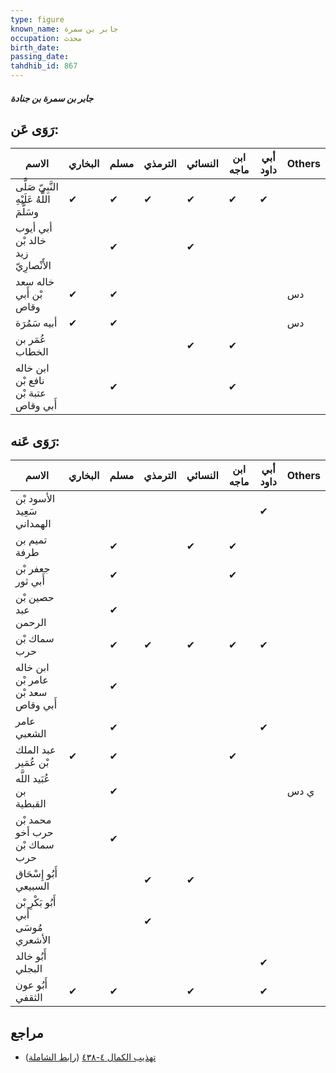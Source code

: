 ```yaml
---
type: figure
known_name: جابر بن سمرة
occupation: محدث
birth_date:
passing_date:
tahdhib_id: 867
---
```

##### جابر بن سمرة بن جنادة

## رَوَى عَن:
| الاسم                                      | البخاري | مسلم | الترمذي | النسائي | ابن ماجه | أبي داود | Others |
| ------------------------------------------ | ------- | ---- | ------- | ------- | -------- | -------- | ------ |
| النَّبِيّ صَلَّى اللَّهُ عَلَيْهِ وسَلَّمَ | ✔       | ✔    | ✔       | ✔       | ✔        | ✔        |        |
| أبي أيوب خالد بْن زيد الأَنْصارِيّ         |         | ✔    |         | ✔       |          |          |        |
| خاله سعد بْن أَبي وقاص                     | ✔       | ✔    |         |         |          |          | دس     |
| أبيه سَمُرَة                               | ✔       | ✔    |         |         |          |          | دس     |
| عُمَر بن الخطاب                            |         |      |         | ✔       | ✔        |          |        |
| ابن خاله نافع بْن عتبة بْن أَبي وقاص       |         | ✔    |         |         | ✔        |          |        |
## رَوَى عَنه:
| الاسم                                | البخاري | مسلم | الترمذي | النسائي | ابن ماجه | أبي داود | Others |
| ------------------------------------ | ------- | ---- | ------- | ------- | -------- | -------- | ------ |
| الأسود بْن سَعِيد الهمداني           |         |      |         |         |          | ✔        |        |
| تميم بن طرفة                         |         | ✔    |         | ✔       | ✔        |          |        |
| جعفر بْن أَبي ثور                    |         | ✔    |         |         | ✔        |          |        |
| حصين بْن عبد الرحمن                  |         | ✔    |         |         |          |          |        |
| سماك بْن حرب                         |         | ✔    | ✔       | ✔       | ✔        | ✔        |        |
| ابن خاله عامر بْن سعد بْن أَبي وقاص  |         | ✔    |         |         |          |          |        |
| عامر الشعبي                          |         | ✔    |         |         |          | ✔        |        |
| عبد الملك بْن عُمَير                 | ✔       | ✔    |         |         | ✔        |          |        |
| عُبَيد اللَّه بن القبطية             |         | ✔    |         |         |          |          | ي دس   |
| محمد بْن حرب أخو سماك بْن حرب        |         | ✔    |         |         |          |          |        |
| أَبُو إِسْحَاق السبيعي               |         |      | ✔       | ✔       |          |          |        |
| أَبُو بَكْرِ بْن أَبي مُوسَى الأشعري |         |      | ✔       |         |          |          |        |
| أَبُو خالد البجلي                    |         |      |         |         |          | ✔        |        |
| أَبُو عون الثقفي                     | ✔       | ✔    |         | ✔       |          | ✔        |        |
## مراجع
- [تهذيب الكمال ٤-٤٣٨](obsidian://open?vault=Tahdhib-al-Kamal&file=Figures/٨٦٧-جابر%20بن%20سمرة%20بن%20جنادة) ([رابط الشاملة](https://shamela.ws/book/3722/1952))
